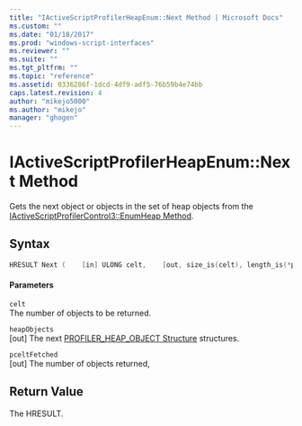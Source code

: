 ```yaml
---
title: "IActiveScriptProfilerHeapEnum::Next Method | Microsoft Docs"
ms.custom: ""
ms.date: "01/18/2017"
ms.prod: "windows-script-interfaces"
ms.reviewer: ""
ms.suite: ""
ms.tgt_pltfrm: ""
ms.topic: "reference"
ms.assetid: 0336286f-1dcd-4df9-adf5-76b59b4e74bb
caps.latest.revision: 4
author: "mikejo5000"
ms.author: "mikejo"
manager: "ghogen"
---
```

# IActiveScriptProfilerHeapEnum::Next Method
Gets the next object or objects in the set of heap objects from the [IActiveScriptProfilerControl3::EnumHeap Method](../../winscript/reference/iactivescriptprofilercontrol3-enumheap-method.md).  
  
## Syntax  
  
```cpp
HRESULT Next (    [in] ULONG celt,    [out, size_is(celt), length_is(*pceltFetched)] PROFILER_HEAP_OBJECT** heapObjects,     [out] ULONG *pceltFetched);  
```  
  
#### Parameters  
 `celt`  
 The number of objects to be returned.  
  
 `heapObjects`  
 [out] The next [PROFILER_HEAP_OBJECT Structure](../../winscript/reference/profiler-heap-object-structure.md) structures.  
  
 `pceltFetched`  
 [out] The number of objects returned,  
  
## Return Value  
 The HRESULT.